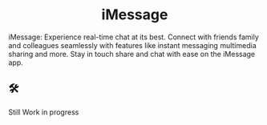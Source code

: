 <h1 align="center" id="title">iMessage</h1>

<p id="description">iMessage: Experience real-time chat at its best. Connect with friends family and colleagues seamlessly with features like instant messaging multimedia sharing and more. Stay in touch share and chat with ease on the iMessage app.</p>

<h2>🛠️</h2>

<p> Still Work in progress</p>
